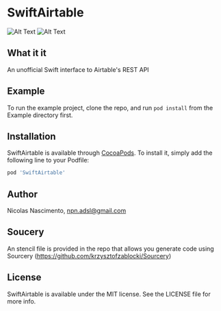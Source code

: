 
# SwiftAirtable

![Alt Text](https://github.com/nicolasnascimento/SwiftAirtable/blob/master/SwiftAirtableDemo.gif=250x250)
![Alt Text](https://github.com/nicolasnascimento/SwiftAirtable/blob/master/SwiftAirtableDemo2.gif=250x250)


## What it it
An unofficial Swift interface to Airtable's REST API

## Example
To run the example project, clone the repo, and run `pod install` from the Example directory first.

## Installation

SwiftAirtable is available through [CocoaPods](http://cocoapods.org). To install
it, simply add the following line to your Podfile:

```ruby
pod 'SwiftAirtable'
```

## Author

Nicolas Nascimento, npn.adsl@gmail.com

## Soucery

An stencil file is provided in the repo that allows you generate code using Sourcery (https://github.com/krzysztofzablocki/Sourcery)

## License

SwiftAirtable is available under the MIT license. See the LICENSE file for more info.
